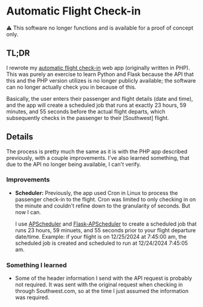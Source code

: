 # Automatic Flight Check-in

:warning: This software no longer functions and is available for a proof of concept only.

## TL;DR

I rewrote my [automatic flight check-in](https://github.com/jdstone/flight-check-in) web app (originally written in PHP). This was purely an exercise to learn Python and Flask because the API that this and the PHP version utilizes is no longer publicly available; the software can no longer actually check you in because of this.

Basically, the user enters their passenger and flight details (date and time), and the app will create a scheduled job that runs at exactly 23 hours, 59 minutes, and 55 seconds before the actual flight departs, which subsequently checks in the passenger to their [Southwest] flight.

## Details

The process is pretty much the same as it is with the PHP app described previously, with a couple improvements. I've also learned something, that due to the API no longer being available, I can't verify.

### Improvements

  - **Scheduler:** Previously, the app used Cron in Linux to process the passenger check-in to the flight. Cron was limited to only checking in on the minute and couldn't refine down to the granularity of seconds. But now I can.

    I use [APScheduler](https://github.com/agronholm/apscheduler/) and [Flask-APScheduler](https://github.com/viniciuschiele/flask-apscheduler/) to create a scheduled job that runs 23 hours, 59 minuets, and 55 seconds prior to your flight departure date/time. Example: if your flight is on 12/25/2024 at 7:45:00 am, the scheduled job is created and scheduled to run at 12/24/2024 7:45:05 am.

### Something I learned

  - Some of the header information I send with the API request is probably not required. It was sent with the original request when checking in through Southwest.com, so at the time I just assumed the information was required.


